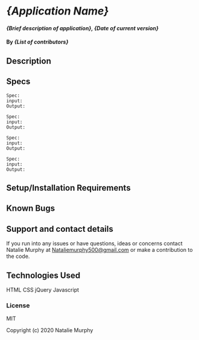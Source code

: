 # _{Application Name}_

#### _{Brief description of application}, {Date of current version}_

#### By _**{List of contributors}**_

## Description

## Specs

```
Spec:
input:
Output:

```

```
Spec:
input:
Output:

```

```
Spec:
input:
Output:

```

```
Spec:
input:
Output:

```

## Setup/Installation Requirements

## Known Bugs

## Support and contact details

If you run into any issues or have questions, ideas or concerns contact Natalie Murphy at Nataliemurphy500@gmail.com or make a contribution to the code.

## Technologies Used

HTML
CSS
jQuery
Javascript

### License

MIT

Copyright (c) 2020 Natalie Murphy
